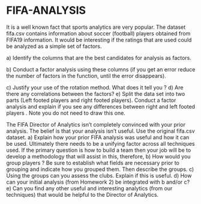 # FIFA-ANALYSIS

It is a well known fact that sports analytics are very popular. The dataset fifa.csv contains
information about soccer (football) players obtained from FIFA19 information. It would be
interesting if the ratings that are used could be analyzed as a simple set of factors.

  a) Identify the columns that are the best candidates for analysis as factors.

  b) Conduct a factor analysis using these columns (if you get an error reduce the number of
  factors in the function, until the error disappears).

  c) Justify your use of the rotation method. What does it tell you ?
  d) Are there any correlations between the factors?
  e) Split the data set into two parts (Left footed players and right footed players). Conduct a
  factor analysis and explain if you see any differences between right and left footed
  players . Note you do not need to draw this one.


The FIFA Director of Analytics isn’t completely convinced with your prior analysis. The belief is
that your analysis isn’t useful. Use the original fifa.csv dataset.
a) Explain how your prior FIFA analysis was useful and how it can be used.
Ultimately there needs to be a unifying factor across all techniques used. If the primary
question is how to build a team then your job will be to develop a methodology that will
assist in this, therefore,
b) How would you group players ? Be sure to establish what fields are necessary prior to
grouping and indicate how you grouped them. Then describe the groups.
c) Using the groups can you assess the clubs. Explain if this is useful.
d) How can your initial analysis (from Homework 2) be integrated with b and/or c?
e) Can you find any other useful and interesting analytics (from our techniques) that would
be helpful to the Director of Analytics.
